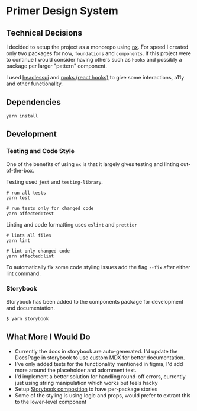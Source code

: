 # Primer Design System

## Technical Decisions

I decided to setup the project as a monorepo using [nx](https://nx.dev). For speed I created only two packages for now, `foundations` and `components`. If this project were to continue I would consider having others such as `hooks` and possibly a package per larger "pattern" component.

I used [headlessui](https://headlessui.dev/) and [rooks (react hooks)](https://react-hooks.org/) to give some interactions, a11y and other functionality.

## Dependencies

```
yarn install
```

## Development

### Testing and Code Style

One of the benefits of using `nx` is that it largely gives testing and linting out-of-the-box.

Testing used `jest` and `testing-library`.

```
# run all tests
yarn test

# run tests only for changed code
yarn affected:test
```

Linting and code formatting uses `eslint` and `prettier`

```
# lints all files
yarn lint

# lint only changed code
yarn affected:lint
```

To automatically fix some code styling issues add the flag `--fix` after either lint command.

### Storybook

Storybook has been added to the components package for development and documentation.

```
$ yarn storybook
```

## What More I Would Do

- Currently the docs in storybook are auto-generated. I'd update the DocsPage in storybook to use custom MDX for better documentation.
- I've only added tests for the functionality mentioned in figma, I'd add more around the placeholder and adornment text.
- I'd implement a better solution for handling round-off errors, currently just using string manipulation which works but feels hacky
- Setup [Storybook composition](https://nx.dev/storybook/storybook-composition-setup) to have per-package stories
- Some of the styling is using logic and props, would prefer to extract this to the lower-level component
